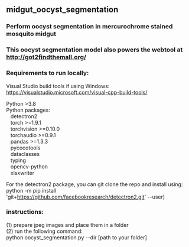 ## midgut_oocyst_segmentation
### Perform oocyst segmentation in mercurochrome stained mosquito midgut
### This oocyst segmentation model also powers the webtool at http://got2findthemall.org/

### Requirements to run locally:

Visual Studio build tools if using Windows:
https://visualstudio.microsoft.com/visual-cpp-build-tools/

Python >3.8  
Python packages:  
&nbsp;&nbsp;  detectron2  
&nbsp;&nbsp;  torch >=1.9.1  
&nbsp;&nbsp;  torchvision >=0.10.0  
&nbsp;&nbsp;  torchaudio >=0.9.1  
&nbsp;&nbsp;  pandas >=1.3.3  
&nbsp;&nbsp;  pycocotools   
&nbsp;&nbsp;  dataclasses  
&nbsp;&nbsp;  typing  
&nbsp;&nbsp;  opencv-python  
&nbsp;&nbsp;  xlsxwriter  

For the detectron2 package, you can git clone the repo and install using:  
python -m pip install 'git+https://github.com/facebookresearch/detectron2.git' --user)  

### instructions:
(1) prepare jpeg images and place them in a folder  
(2) run the following command:  
python oocyst_segmentation.py --dir [path to your folder]
